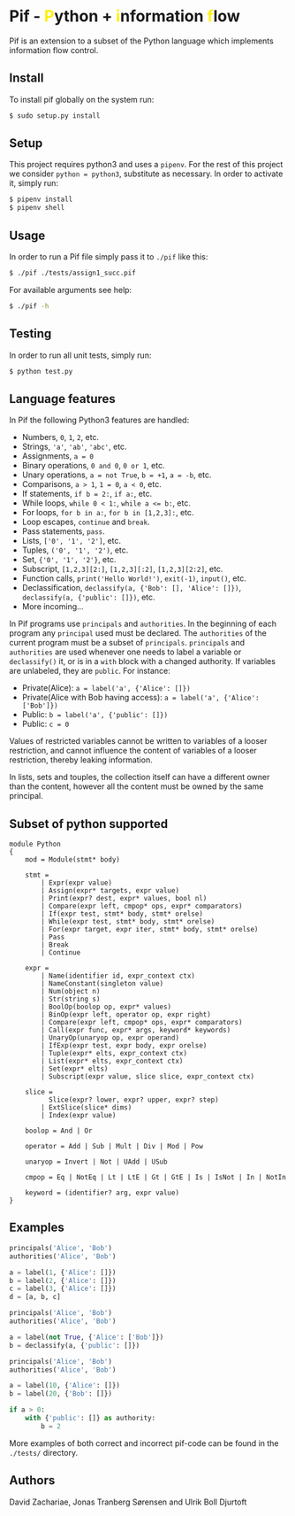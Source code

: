 # Pif - <span style="color:#fff000">P</span>ython + <span style="color:#fff000">i</span>nformation <span style="color:#fff000">f</span>low

Pif is an extension to a subset of the Python language which implements information flow control.

## Install

To install pif globally on the system run:

```bash
$ sudo setup.py install
```

## Setup
This project requires python3 and uses a `pipenv`. For the rest of this project we consider `python = python3`, substitute as necessary. In order to activate it, simply run:
```bash
$ pipenv install
$ pipenv shell
```

## Usage
In order to run a Pif file simply pass it to `./pif` like this:
```bash
$ ./pif ./tests/assign1_succ.pif
```

For available arguments see help: 
```bash
$ ./pif -h
```

## Testing
In order to run all unit tests, simply run:
```bash
$ python test.py
```

## Language features
In Pif the following Python3 features are handled:
* Numbers, `0`, `1`, `2`, etc.
* Strings, `'a'`, `'ab'`, `'abc'`, etc.
* Assignments, `a = 0`
* Binary operations, `0 and 0`, `0 or 1`, etc.
* Unary operations, `a = not True`, `b = +1`, `a = -b`, etc.
* Comparisons, `a > 1`, `1 = 0`, `a < 0`, etc.
* If statements, `if b = 2:`, `if a:`, etc.
* While loops, `while 0 < 1:`, `while a <= b:`, etc.
* For loops, `for b in a:`, `for b in [1,2,3]:`, etc.
* Loop escapes, `continue` and `break`.
* Pass statements, `pass`.
* Lists, `['0', '1', '2']`, etc.
* Tuples, `('0', '1', '2')`, etc.
* Set, `{'0', '1', '2'}`, etc.
* Subscript, `[1,2,3][2:]`, `[1,2,3][:2]`, `[1,2,3][2:2]`, etc.
* Function calls, `print('Hello World!')`, `exit(-1)`, `input()`, etc.
* Declassification, `declassify(a, {'Bob': [], 'Alice': []})`, `declassify(a, {'public': []})`, etc.
* More incoming...

In Pif programs use `principals` and `authorities`. In the beginning of each program any `principal` used must be declared. The `authorities` of the current program must be a subset of `principals`. `principals` and `authorities` are used whenever one needs to label a variable or `declassify()` it, or is in a `with` block with a changed authority. If variables are unlabeled, they are `public`. For instance:
* Private(Alice): `a = label('a', {'Alice': []})`
* Private(Alice with Bob having access): `a = label('a', {'Alice': ['Bob']})`
* Public: `b = label('a', {'public': []})`
* Public: `c = 0`

Values of restricted variables cannot be written to variables of a looser restriction, and cannot influence the content of variables of a looser restriction, thereby leaking information.

In lists, sets and touples, the collection itself can have a different owner than the content, however all the content must be owned by the same principal.

## Subset of python supported

```
module Python
{
    mod = Module(stmt* body)
    
    stmt = 
    	| Expr(expr value)
    	| Assign(expr* targets, expr value)
        | Print(expr? dest, expr* values, bool nl)
    	| Compare(expr left, cmpop* ops, expr* comparators)
        | If(expr test, stmt* body, stmt* orelse)
        | While(expr test, stmt* body, stmt* orelse)
        | For(expr target, expr iter, stmt* body, stmt* orelse)
    	| Pass 
    	| Break 
    	| Continue
    
    expr =  
        | Name(identifier id, expr_context ctx)
        | NameConstant(singleton value)
    	| Num(object n)
    	| Str(string s) 
        | BoolOp(boolop op, expr* values)
    	| BinOp(expr left, operator op, expr right)
    	| Compare(expr left, cmpop* ops, expr* comparators)
        | Call(expr func, expr* args, keyword* keywords)
    	| UnaryOp(unaryop op, expr operand)
    	| IfExp(expr test, expr body, expr orelse)
        | Tuple(expr* elts, expr_context ctx)
        | List(expr* elts, expr_context ctx) 
    	| Set(expr* elts)
       	| Subscript(expr value, slice slice, expr_context ctx)
    
    slice = 
          Slice(expr? lower, expr? upper, expr? step)
        | ExtSlice(slice* dims)
        | Index(expr value)
    
    boolop = And | Or 
    
    operator = Add | Sub | Mult | Div | Mod | Pow
    
    unaryop = Invert | Not | UAdd | USub
    
    cmpop = Eq | NotEq | Lt | LtE | Gt | GtE | Is | IsNot | In | NotIn
    
    keyword = (identifier? arg, expr value)
}
```

## Examples

```python
principals('Alice', 'Bob')
authorities('Alice', 'Bob')

a = label(1, {'Alice': []})
b = label(2, {'Alice': []})
c = label(3, {'Alice': []})
d = [a, b, c]
```

```python
principals('Alice', 'Bob')
authorities('Alice', 'Bob')

a = label(not True, {'Alice': ['Bob']})
b = declassify(a, {'public': []})
```

```python
principals('Alice', 'Bob')
authorities('Alice', 'Bob')

a = label(10, {'Alice': []})
b = label(20, {'Bob': []})

if a > 0:
    with {'public': []} as authority:
        b = 2
```

More examples of both correct and incorrect pif-code can be found in the `./tests/` directory.

## Authors

David Zachariae, Jonas Tranberg Sørensen and Ulrik Boll Djurtoft
